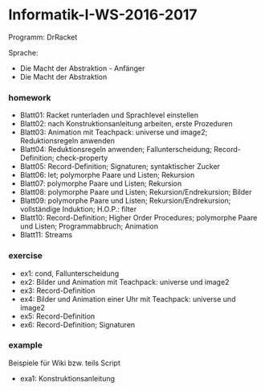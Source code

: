 # Informatik-I-WS-2016-2017 

Programm: DrRacket

Sprache: 
- Die Macht der Abstraktion - Anfänger
- Die Macht der Abstraktion

### homework
- Blatt01: Racket runterladen und Sprachlevel einstellen
- Blatt02: nach Konstruktionsanleitung arbeiten, erste Prozeduren
- Blatt03: Animation mit Teachpack: universe und image2; Reduktionsregeln anwenden
- Blatt04: Reduktionsregeln anwenden; Fallunterscheidung; Record-Definition; check-property
- Blatt05: Record-Definition; Signaturen; syntaktischer Zucker
- Blatt06: let; polymorphe Paare und Listen; Rekursion
- Blatt07: polymorphe Paare und Listen; Rekursion
- Blatt08: polymorphe Paare und Listen; Rekursion/Endrekursion; Bilder
- Blatt09: polymorphe Paare und Listen; Rekursion/Endrekursion;  vollständige Induktion; H.O.P.: filter
- Blatt10: Record-Definition; Higher Order Procedures; polymorphe Paare und Listen; Programmabbruch; Animation
- Blatt11: Streams

### exercise
- ex1: cond, Fallunterscheidung
- ex2: Bilder und Animation mit Teachpack: universe und image2
- ex3: Record-Definition
- ex4: Bilder und Animation einer Uhr mit Teachpack: universe und image2
- ex5: Record-Definition
- ex6: Record-Definition; Signaturen

### example
Beispiele für Wiki bzw. teils Script
- exa1: Konstruktionsanleitung
